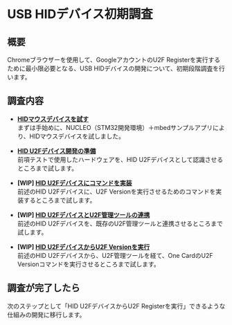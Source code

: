 # USB HIDデバイス初期調査

## 概要

Chromeブラウザーを使用して、GoogleアカウントのU2F Registerを実行するために最小限必要となる、USB HIDデバイスの開発について、初期段階調査を行います。

## 調査内容

- <b>[HIDマウスデバイスを試す](NUCLEO_HID_MOUSE.md)</b><br>
まずは手始めに、NUCLEO（STM32開発環境）＋mbedサンプルアプリにより、HIDマウスデバイスを試しました。

- <b>[HID U2Fデバイス開発の準備](NUCLEO_HID_U2F_PREPARE.md)</b><br>
前項テストで使用したハードウェアを、HID U2Fデバイスとして認識させるところまで試します。

- <b>[WIP] [HID U2Fデバイスにコマンドを実装](NUCLEO_HID_U2F_COMMAND.md)</b><br>
前述のHID U2Fデバイスに、U2F Versionを実行させるためのコマンドを実装するところまで試します。

- <b>[WIP] [HID U2FデバイスとU2F管理ツールの連携](NUCLEO_HID_U2F_MNTTOOL.md)</b><br>
前述のHID U2Fデバイスを、既存のU2F管理ツールと連携させるところまで試します。

- <b>[WIP] [HID U2FデバイスからU2F Versionを実行](NUCLEO_HID_U2F_VERSION.md)</b><br>
前述のHID U2Fデバイスから、U2F管理ツールを経て、One CardのU2F Versionコマンドを実行させるところまで試します。

## 調査が完了したら

次のステップとして「HID U2FデバイスからU2F Registerを実行」できるような仕組みの開発に移行します。
